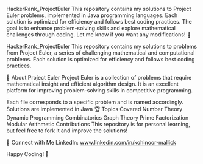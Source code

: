 HackerRank_ProjectEuler
This repository contains my solutions to Project Euler problems, implemented in Java programming languages. Each solution is optimized for efficiency and follows best coding practices. The goal is to enhance problem-solving skills and explore mathematical challenges through coding. Let me know if you want any modifications! 🚀

HackerRank_ProjectEuler
This repository contains my solutions to problems from Project Euler, a series of challenging mathematical and computational problems. Each solution is optimized for efficiency and follows best coding practices.

🚀 About Project Euler
Project Euler is a collection of problems that require mathematical insight and efficient algorithm design. It is an excellent platform for improving problem-solving skills in competitive programming.

Each file corresponds to a specific problem and is named accordingly.
Solutions are implemented in Java
🏆 Topics Covered
Number Theory
Dynamic Programming
Combinatorics
Graph Theory
Prime Factorization
Modular Arithmetic
Contributions This repository is for personal learning, but feel free to fork it and improve the solutions!

🌟 Connect with Me LinkedIn: www.linkedin.com/in/kohinoor-mallick

Happy Coding! 🚀
